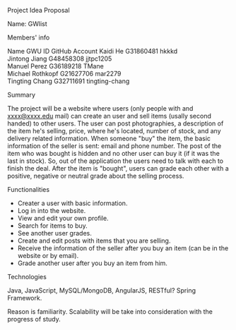 Project Idea Proposal

Name: GWlist

Members' info

  Name            	GWU ID   	GitHub Account
  Kaidi He        	G31860481	hkkkd         
  Jintong Jiang   	G48458308	jjtpc1205     
  Manuel Perez    	G36189218	TMane         
  Michael Rothkopf	G21627706	mar2279       
  Tingting Chang  	G32711691	tingting-chang

Summary

The project will be a website where users (only people with and xxxx@xxxx.edu mail) can create an user and sell items (usally second handed) to other users. The user can post photographies, a description of the item he's selling, price, where he's located, number of stock, and any delivery related information. When someone "buy" the item, the basic information of the seller is sent: email and phone number. The post of the item who was bought is hidden and no other user can buy it (if it was the last in stock). So, out of the application the users need to talk with each to finish the deal. After the item is "bought", users can grade each other with a positive, negative or neutral grade about the selling process. 

Functionalities

- Creater a user with basic information.
- Log in into the website.
- View and edit your own profile.
- Search for items to buy.
- See another user grades.
- Create and edit posts with items that you are selling.
- Receive the information of the seller after you buy an item (can be in the website or by email).
- Grade another user after you buy an item from him.

Technologies

Java, JavaScript, MySQL/MongoDB, AngularJS, RESTful? Spring Framework.

Reason is familiarity. Scalability will be take into consideration with the progress of study.
